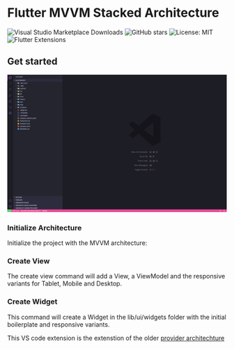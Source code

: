 # Flutter MVVM Stacked Architecture 


![Visual Studio Marketplace Downloads](https://img.shields.io/visual-studio-marketplace/d/adityajoshi.stacked-mvvm?style=for-the-badge)
![GitHub stars](https://img.shields.io/github/stars/adityajoshi12/Flutter-Stacked?style=for-the-badge)
![License: MIT](https://img.shields.io/badge/License-MIT-yellow.svg?style=for-the-badge)
![Flutter Extensions](https://img.shields.io/badge/Flutter-grey?style=for-the-badge&logo=appveyor&logo=flutter&logoColor=blue)

## Get started
![Get started](./assets/get-started.gif)

### Initialize Architecture
Initialize the project with the MVVM architecture:

### Create View
The create view command will add a View, a ViewModel and the responsive variants for Tablet, Mobile and Desktop.

### Create Widget
This command will create a Widget in the lib/ui/widgets folder with the initial boilerplate and responsive variants.

This VS code extension is the extenstion of the older [provider architechture](https://github.com/madhukesh048/Flutter-MVVM-VS-Code-extension-Pack)

